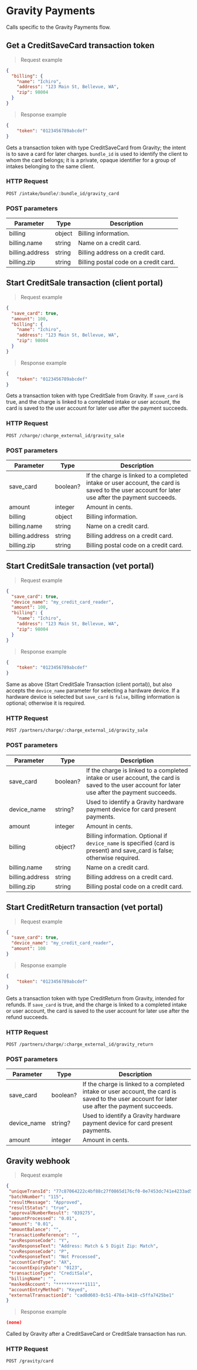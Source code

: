 # Gravity Payments
Calls specific to the Gravity Payments flow.

## Get a CreditSaveCard transaction token

> Request example

```json
{
  "billing": {
    "name": "Ichiro",
    "address": "123 Main St, Bellevue, WA",
    "zip": 98004
  }
}
```

> Response example

```json
{
	"token": "0123456789abcdef"
}
```

Gets a transaction token with type CreditSaveCard from Gravity; the intent is to save a card for later charges.
`bundle_id` is used to identify the client to whom the card belongs; it is a private, opaque identifier for a group of intakes belonging to the same client.

### HTTP Request
`POST /intake/bundle/:bundle_id/gravity_card`

### POST parameters
Parameter | Type | Description
--------- | ---- | -----------
billing | object | Billing information.
billing.name | string | Name on a credit card.
billing.address | string | Billing address on a credit card.
billing.zip | string | Billing postal code on a credit card.

## Start CreditSale transaction (client portal)

> Request example

```json
{
  "save_card": true,
  "amount": 100,
  "billing": {
    "name": "Ichiro",
    "address": "123 Main St, Bellevue, WA",
    "zip": 98004
  }
}
```

> Response example

```json
{
	"token": "0123456789abcdef"
}
```

Gets a transaction token with type CreditSale from Gravity. If `save_card` is true, and the charge is linked to a completed intake or user account,
the card is saved to the user account for later use after the payment succeeds.

### HTTP Request
`POST /charge/:charge_external_id/gravity_sale`

### POST parameters
Parameter | Type | Description
--------- | ---- | -----------
save_card | boolean? | If the charge is linked to a completed intake or user account, the card is saved to the user account for later use after the payment succeeds.
amount | integer | Amount in cents.
billing | object | Billing information.
billing.name | string | Name on a credit card.
billing.address | string | Billing address on a credit card.
billing.zip | string | Billing postal code on a credit card.

## Start CreditSale transaction (vet portal)

> Request example

```json
{
  "save_card": true,
  "device_name": "my_credit_card_reader",
  "amount": 100,
  "billing": {
    "name": "Ichiro",
    "address": "123 Main St, Bellevue, WA",
    "zip": 98004
  }
}
```

> Response example

```json
{
	"token": "0123456789abcdef"
}
```

Same as above (Start CreditSale Transaction (client portal)), but also accepts the `device_name` parameter for selecting a hardware device.
If a hardware device is selected but `save_card` is `false`, billing information is optional; otherwise it is required.

### HTTP Request
`POST /partners/charge/:charge_external_id/gravity_sale`

### POST parameters
Parameter | Type | Description
--------- | ---- | -----------
save_card | boolean? | If the charge is linked to a completed intake or user account, the card is saved to the user account for later use after the payment succeeds.
device_name | string? | Used to identify a Gravity hardware payment device for card present payments.
amount | integer | Amount in cents.
billing | object? | Billing information. Optional if `device_name` is specified (card is present) and save_card is false; otherwise required.
billing.name | string | Name on a credit card.
billing.address | string | Billing address on a credit card.
billing.zip | string | Billing postal code on a credit card.

## Start CreditReturn transaction (vet portal)

> Request example

```json
{
  "save_card": true,
  "device_name": "my_credit_card_reader",
  "amount": 100
}
```

> Response example

```json
{
	"token": "0123456789abcdef"
}
```

Gets a transaction token with type CreditReturn from Gravity, intended for refunds. If `save_card` is true, and the charge is linked to a completed intake or user account,
the card is saved to the user account for later use after the refund succeeds.

### HTTP Request
`POST /partners/charge/:charge_external_id/gravity_return`

### POST parameters
Parameter | Type | Description
--------- | ---- | -----------
save_card | boolean? | If the charge is linked to a completed intake or user account, the card is saved to the user account for later use after the payment succeeds.
device_name | string? | Used to identify a Gravity hardware payment device for card present payments.
amount | integer | Amount in cents.

## Gravity webhook

> Request example

 ```json
 {
  "uniqueTransId": "77c87064222c4bf88c27f0865d176cf0-0e7453dc741e4233ad571d6ca8d73587",
  "batchNumber": "115",
  "resultMessage": "Approved",
  "resultStatus": "true",
  "approvalNumberResult": "039275",
  "amountProcessed": "0.01",
  "amount": "0.01",
  "amountBalance": "",
  "transactionReference": "",
  "avsResponseCode": "Y",
  "avsResponseText": "Address: Match & 5 Digit Zip: Match",
  "cvvResponseCode": "P",
  "cvvResponseText": "Not Processed",
  "accountCardType": "AX",
  "accountExpiryDate": "0123",
  "transactionType": "CreditSale",
  "billingName": "",
  "maskedAccount": "***********1111",
  "accountEntryMethod": "Keyed",
  "externalTransactionId": "cad8d603-0c51-478a-b410-c5ffa7425be1"
}
 ```

> Response example

```json
(none)
```

Called by Gravity after a CreditSaveCard or CreditSale transaction has run.

### HTTP Request
`POST /gravity/card`